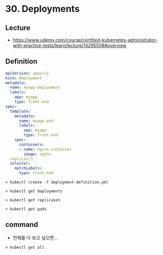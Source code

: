 # 30. Deployments

## Lecture
  - https://www.udemy.com/course/certified-kubernetes-administrator-with-practice-tests/learn/lecture/14295508#overview

## Definition

```yaml
apiVersion: apps/v1
kind: Deployment
metadata:
  name: myapp-deployment
  labels:
    app: myapp
    type: front-end
spec:
  template:
    metadata:
      name: myapp-pod
      labels:
        app: myapp
        type: front-end
    spec:
      containers:
      - name: nginx-container
        image: nginx
  replicas:3
  selector:
    matchLabels:
      type: front-end
```

```
> kubectl create -f deployment-definition.yml
```

```
> kubectl get deployments
```

```
> kubectl get replicaset
```

```
> kubectl get pods
```


## command

- 전체를 다 보고 싶으면...

```
> kubectl get all
```
